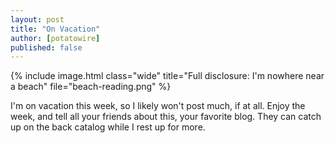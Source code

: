 ```yaml
---
layout: post
title: "On Vacation"
author: [potatowire]
published: false
---
```


{% include image.html class="wide" title="Full disclosure: I'm nowhere near a beach" file="beach-reading.png" %}

I'm on vacation this week, so I likely won't post much, if at all. Enjoy the week, and tell all your friends about this, your favorite blog. They can catch up on the back catalog while I rest up for more.